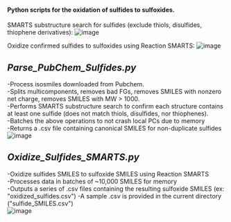 #### Python scripts for the oxidation of sulfides to sulfoxides.
SMARTS substructure search for sulfides (exclude thiols, disulfides, thiophene derivatives):
![image](https://user-images.githubusercontent.com/49004818/184214576-20cecf8b-39e9-43a9-a098-bdda980b4d3c.png)

Oxidize confirmed sulfides to sulfoxides using Reaction SMARTS:
![image](https://user-images.githubusercontent.com/49004818/184214668-0928a15a-4067-48ba-9776-04873081e246.png)

*Parse_PubChem_Sulfides.py*
-------------------------------
-Process isosmiles downloaded from Pubchem.  
-Splits multicomponents, removes bad FGs, removes SMILES with nonzero net charge, removes SMILES with MW > 1000.  
-Performs SMARTS substructure search to confirm each structure contains at least one sulfide (does not match thiols, disulfides, nor thiophenes).  
-Batches the above operations to not crash local PCs due to memory  
-Returns a .csv file containing canonical SMILES for non-duplicate sulfides  
![image](https://user-images.githubusercontent.com/49004818/184212482-d9021d20-f924-40df-a2d0-d993e01ac6b9.png)  

*Oxidize_Sulfides_SMARTS.py*
-------------------------------
-Oxidize sulfides SMILES to sulfoxide SMILES using Reaction SMARTS  
-Processes data in batches of ~10,000 SMILES for memory  
-Outputs a series of .csv files containing the resulting sulfoxide SMILES (ex: "oxidized_sulfides.csv")
-A sample .csv is provided in the current directory ("sulfide_SMILES.csv")  
![image](https://user-images.githubusercontent.com/49004818/184225353-41fbcf7f-f6a1-49e5-abb7-ebeb1307d80b.png)

